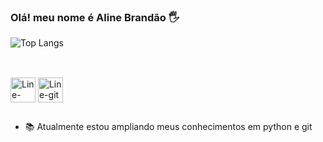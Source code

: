 ### Olá! meu nome é Aline Brandão 🖐️

![Top Langs](https://github-readme-stats.vercel.app/api/top-langs/?username=AlineBrandaoS&size_weight=0.5&count_weight=0.5)

##

<div style= "display: inline_block"><br>
 <img align ="center" alt = "Line-python" height = "40" width= "40" src="https://cdn.jsdelivr.net/gh/devicons/devicon/icons/python/python-original.svg" />
 <img align ="center" alt = "Line-git" height = "40" width= "40" src="https://cdn.jsdelivr.net/gh/devicons/devicon/icons/git/git-original.svg" />        
</div>

##

- 📚 Atualmente estou ampliando meus conhecimentos em python e git

##
